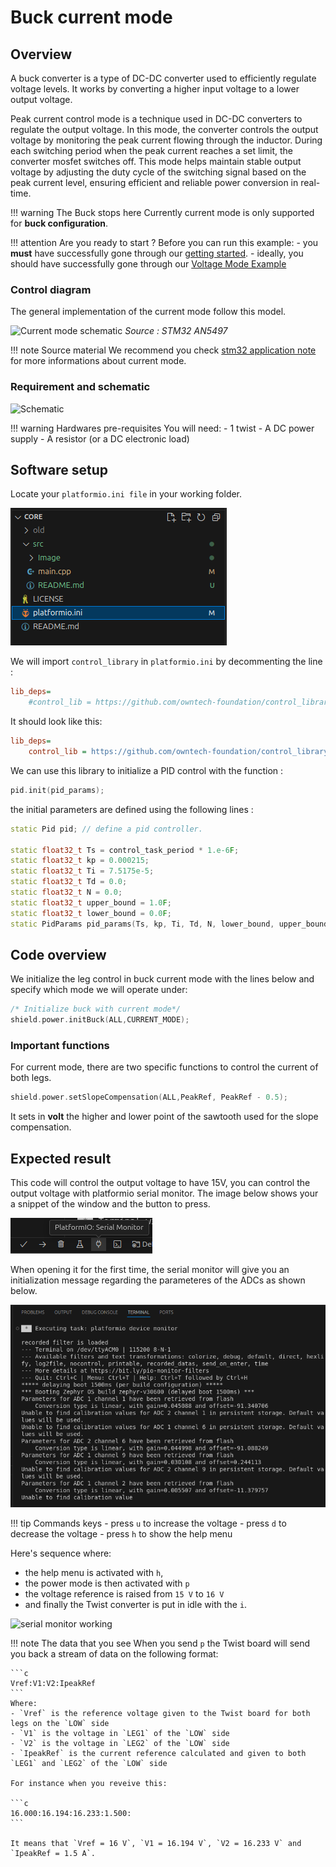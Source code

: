 # Buck current mode

## Overview

A buck converter is a type of DC-DC converter used to efficiently regulate voltage levels. It works by converting a higher input voltage to a lower output voltage.

Peak current control mode is a technique used in DC-DC converters to regulate the output voltage. In this mode, the converter controls the output voltage by monitoring the peak current flowing through the inductor. During each switching period when the peak current reaches a set limit, the converter mosfet switches off. This mode helps maintain stable output voltage by adjusting the duty cycle of the switching signal based on the peak current level, ensuring efficient and reliable power conversion in real-time.

!!! warning The Buck stops here 
    Currently current mode is only supported for **buck configuration**.

!!! attention Are you ready to start ?
    Before you can run this example:
    - you **must** have successfully gone through our [getting started](https://docs.owntech.org/core/docs/environment_setup/).
    - ideally, you should have successfully gone through our [Voltage Mode Example](https://docs.owntech.org/examples/TWIST/DC_DC/buck_voltage_mode/)  


### Control diagram

The general implementation of the current mode follow this model.

![Current mode schematic](Image/CM_schematic.png)
_Source : STM32 AN5497_

!!! note Source material
    We recommend you check [stm32 application note](https://www.st.com/resource/en/application_note/an5497-buck-current-mode-with-the-bg474edpow1-discovery-kit-stmicroelectronics.pdf) for more informations about current mode.


### Requirement and schematic

![Schematic](Image/buck_m.png)

!!! warning Hardwares pre-requisites
    You will need:
    - 1 twist
    - A DC power supply
    - A resistor (or a DC electronic load)

## Software setup

Locate your `platformio.ini file` in your working folder.

![platformio.ini location](Image/platformio_ini_location.png)


We will import `control_library` in `platformio.ini` by decommenting the line :

```ini
lib_deps=
    #control_lib = https://github.com/owntech-foundation/control_library.git
```
It should look like this: 

```ini
lib_deps=
    control_lib = https://github.com/owntech-foundation/control_library.git
```

We can use this library to initialize a PID control with the function :

```cpp
pid.init(pid_params);
```

the initial parameters are defined using the following lines :

```cpp
static Pid pid; // define a pid controller.

static float32_t Ts = control_task_period * 1.e-6F;
static float32_t kp = 0.000215;
static float32_t Ti = 7.5175e-5;
static float32_t Td = 0.0;
static float32_t N = 0.0;
static float32_t upper_bound = 1.0F;
static float32_t lower_bound = 0.0F;
static PidParams pid_params(Ts, kp, Ti, Td, N, lower_bound, upper_bound);
```

## Code overview
We initialize the leg control in buck current mode with the lines below and specify which mode we will operate under: 

```cpp
/* Initialize buck with current mode*/
shield.power.initBuck(ALL,CURRENT_MODE);
```

### Important functions

For current mode, there are two specific functions to control the current of both legs.

```cpp
shield.power.setSlopeCompensation(ALL,PeakRef, PeakRef - 0.5);
```

It sets in **volt** the higher and lower point of the sawtooth used for the slope compensation.

## Expected result

This code will control the output voltage to have 15V, you can control the output voltage with platformio serial monitor. The image below shows your a snippet of the window and the button to press.

![serial monitor button](Image/serial_monitor_button.png)

When opening it for the first time, the serial monitor will give you an initialization message regarding the parameteres of the ADCs as shown below.  

![serial monitor initialization](Image/serial_monitor_initialization.png)

!!! tip Commands keys
    - press `u` to increase the voltage
    - press `d` to decrease the voltage
    - press `h` to show the help menu

Here's sequence where: 
- the help menu is activated with `h`, 
- the power mode is then activated with `p` 
- the voltage reference is raised from `15 V` to `16 V`
- and finally the Twist converter is put in idle with the `i`. 

![serial monitor working](Image/serial_monitor_operation.gif)

!!! note The data that you see
    When you send `p` the Twist board will send you back a stream of data on the following format: 
    
    ```c 
    Vref:V1:V2:IpeakRef
    ```
    Where: 
    - `Vref` is the reference voltage given to the Twist board for both legs on the `LOW` side
    - `V1` is the voltage in `LEG1` of the `LOW` side
    - `V2` is the voltage in `LEG2` of the `LOW` side
    - `IpeakRef` is the current reference calculated and given to both `LEG1` and `LEG2` of the `LOW` side

    For instance when you reveive this: 

    ```c 
    16.000:16.194:16.233:1.500:
    ```

    It means that `Vref = 16 V`, `V1 = 16.194 V`, `V2 = 16.233 V` and `IpeakRef = 1.5 A`. 


